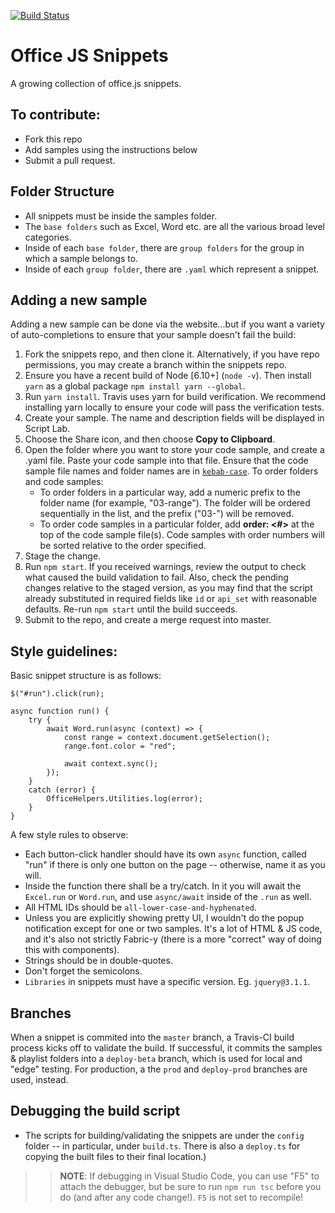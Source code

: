 [![Build Status](https://travis-ci.com/OfficeDev/office-js-snippets.svg?token=zKp5xy2SuSortMzv5Pqc&branch=master)](https://travis-ci.com/OfficeDev/office-js-snippets)

# Office JS Snippets
A growing collection of office.js snippets.


## To contribute:
- Fork this repo
- Add samples using the instructions below
- Submit a pull request.


## Folder Structure
- All snippets must be inside the samples folder.
- The `base folders` such as Excel, Word etc. are all the various broad level categories.
- Inside of each `base folder`, there are `group folders` for the group in which a sample belongs to.
- Inside of each `group folder`, there are `.yaml` which represent a snippet.


## Adding a new sample

Adding a new sample can be done via the website...but if you want a variety of auto-completions to ensure that your sample doesn't fail the build:

1. Fork the snippets repo, and then clone it. Alternatively, if you have repo permissions, you may create a branch within the snippets repo.
2. Ensure you have a recent build of Node [6.10+] (`node -v`). Then install `yarn` as a global package `npm install yarn --global`.
3. Run `yarn install`. Travis uses yarn for build verification. We recommend installing yarn locally to ensure your code will pass the verification tests.
4. Create your sample. The name and description fields will be displayed in Script Lab.
5. Choose the Share icon, and then choose **Copy to Clipboard**. 
6. Open the folder where you want to store your code sample, and create a .yaml file. Paste your code sample into that file. Ensure that the code sample file names and folder names are in [`kebab-case`](http://wiki.c2.com/?KebabCase). To order folders and code samples:
    - To order folders in a particular way, add a numeric prefix to the folder name (for example, "03-range"). The folder will be ordered sequentially in the list, and the prefix ("03-") will be removed.
    - To order code samples in a particular folder, add **order: <#>** at the top of the code sample file(s). Code samples with order numbers will be sorted relative to the order specified.
7. Stage the change.
8. Run `npm start`. If you received warnings, review the output to check what caused the build validation to fail. Also, check the pending changes relative to the staged version, as you may find that the script already substituted in required fields like `id` or `api_set` with reasonable defaults. Re-run `npm start` until the build succeeds.
9. Submit to the repo, and create a merge request into master.


## Style guidelines:

Basic snippet structure is as follows:

    $("#run").click(run);

    async function run() {
        try {
            await Word.run(async (context) => {
                const range = context.document.getSelection();
                range.font.color = "red";

                await context.sync();
            });
        }
        catch (error) {
            OfficeHelpers.Utilities.log(error);
        }
    }

A few style rules to observe:

* Each button-click handler should have its own `async` function, called "run" if there is only one button on the page -- otherwise, name it as you will.
* Inside the function there shall be a try/catch.  In it you will await the `Excel.run` or `Word.run`, and use `async/await` inside of the `.run` as well.
* All HTML IDs should be `all-lower-case-and-hyphenated`.
* Unless you are explicitly showing pretty UI, I wouldn't do the popup notification except for one or two samples.  It's a lot of HTML & JS code, and it's also not strictly Fabric-y (there is a more "correct" way of doing this with components).
* Strings should be in double-quotes.
* Don't forget the semicolons.
* `Libraries` in snippets must have a specific version. Eg. `jquery@3.1.1`.


## Branches

When a snippet is commited into the `master` branch, a Travis-CI build process kicks off to validate the build.  If successful, it  commits the samples & playlist folders into a `deploy-beta` branch, which is used for local and "edge" testing.  For production, a the `prod` and `deploy-prod` branches are used, instead.


## Debugging the build script

* The scripts for building/validating the snippets are under the `config` folder -- in particular, under `build.ts`. There is also a `deploy.ts` for copying the built files to their final location.)

>> **NOTE**: If debugging in Visual Studio Code, you can use "F5" to attach the debugger, but be sure to run `npm run tsc` before you do (and after any code change!). `F5` is not set to recompile!
